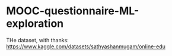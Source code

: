 # MOOC-questionnaire-ML-exploration

THe dataset, with thanks: https://www.kaggle.com/datasets/sathyashanmugam/online-edu
